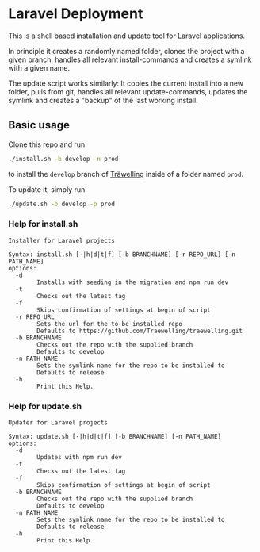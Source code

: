 # Laravel Deployment

This is a shell based installation and update tool for Laravel applications.

In principle it creates a randomly named folder, clones the project with a given branch, handles all relevant install-commands and creates a symlink with a given name.

The update script works similarly: It copies the current install into a new folder, pulls from git, handles all relevant update-commands, updates the symlink and creates a "backup" of the last working install.

## Basic usage

Clone this repo and run

```bash
./install.sh -b develop -n prod
```

to install the `develop` branch of [Träwelling](https://github.com/Traewelling/traewelling) inside of a folder named `prod`.

To update it, simply run

```bash
./update.sh -b develop -p prod
```


### Help for install.sh
```
Installer for Laravel projects

Syntax: install.sh [-|h|d|t|f] [-b BRANCHNAME] [-r REPO_URL] [-n PATH_NAME]
options:
  -d
        Installs with seeding in the migration and npm run dev
  -t
        Checks out the latest tag
  -f
        Skips confirmation of settings at begin of script
  -r REPO_URL
        Sets the url for the to be installed repo
        Defaults to https://github.com/Traewelling/traewelling.git
  -b BRANCHNAME
        Checks out the repo with the supplied branch
        Defaults to develop
  -n PATH_NAME
        Sets the symlink name for the repo to be installed to
        Defaults to release
  -h
        Print this Help.
``` 

### Help for update.sh
```
Updater for Laravel projects

Syntax: update.sh [-|h|d|t|f] [-b BRANCHNAME] [-n PATH_NAME]
options:
  -d
        Updates with npm run dev
  -t
        Checks out the latest tag
  -f
        Skips confirmation of settings at begin of script
  -b BRANCHNAME
        Checks out the repo with the supplied branch
        Defaults to develop
  -n PATH_NAME
        Sets the symlink name for the repo to be installed to
        Defaults to release
  -h
        Print this Help.
```
